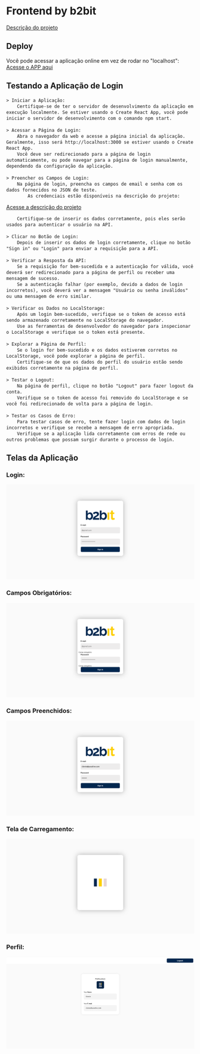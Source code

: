 # Frontend by b2bit

[Descrição do projeto](https://doc.clickup.com/3020915/p/h/2w63k-48543/4fbf8b7f844323d)


## Deploy
Você pode acessar a aplicação online em vez de rodar no "localhost":
    [Acesse o APP aqui](https://b2bitlogin.netlify.app/)

## Testando a Aplicação de Login

    > Iniciar a Aplicação:
        Certifique-se de ter o servidor de desenvolvimento da aplicação em execução localmente. Se estiver usando o Create React App, você pode iniciar o servidor de desenvolvimento com o comando npm start.

    > Acessar a Página de Login:
        Abra o navegador da web e acesse a página inicial da aplicação. Geralmente, isso será http://localhost:3000 se estiver usando o Create React App.
        Você deve ser redirecionado para a página de login automaticamente, ou pode navegar para a página de login manualmente, dependendo da configuração da aplicação.

    > Preencher os Campos de Login:
        Na página de login, preencha os campos de email e senha com os dados fornecidos no JSON de teste.
            As credenciais estão disponíveis na descrição do projeto:

[Acesse a descrição do projeto](https://doc.clickup.com/3020915/p/h/2w63k-48543/4fbf8b7f844323d)

        Certifique-se de inserir os dados corretamente, pois eles serão usados para autenticar o usuário na API.

    > Clicar no Botão de Login:
        Depois de inserir os dados de login corretamente, clique no botão "Sign in" ou "Login" para enviar a requisição para a API.

    > Verificar a Resposta da API:
        Se a requisição for bem-sucedida e a autenticação for válida, você deverá ser redirecionado para a página de perfil ou receber uma mensagem de sucesso.
        Se a autenticação falhar (por exemplo, devido a dados de login incorretos), você deverá ver a mensagem "Usuário ou senha inválidos" ou uma mensagem de erro similar.

    > Verificar os Dados no LocalStorage:
        Após um login bem-sucedido, verifique se o token de acesso está sendo armazenado corretamente no LocalStorage do navegador.
        Use as ferramentas de desenvolvedor do navegador para inspecionar o LocalStorage e verifique se o token está presente.

    > Explorar a Página de Perfil:
        Se o login for bem-sucedido e os dados estiverem corretos no LocalStorage, você pode explorar a página de perfil.
        Certifique-se de que os dados do perfil do usuário estão sendo exibidos corretamente na página de perfil.

    > Testar o Logout:
        Na página de perfil, clique no botão "Logout" para fazer logout da conta.
        Verifique se o token de acesso foi removido do LocalStorage e se você foi redirecionado de volta para a página de login.

    > Testar os Casos de Erro:
        Para testar casos de erro, tente fazer login com dados de login incorretos e verifique se recebe a mensagem de erro apropriada.
        Verifique se a aplicação lida corretamente com erros de rede ou outros problemas que possam surgir durante o processo de login.


## Telas da Aplicação

### Login:
![alt text](login-screen.png)

### Campos Obrigatórios:
![alt text](data-needed.png)

### Campos Preenchidos:
![alt text](login-auth.png)

### Tela de Carregamento:
![alt text](loading.png)

### Perfil:
![alt text](profile.png)